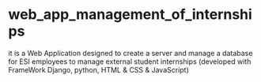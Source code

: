 # web_app_management_of_internships
it is a Web Application designed to create a server and manage a database for ESI 
employees to manage external student internships (developed with FrameWork Django, python, HTML & CSS & JavaScript)
